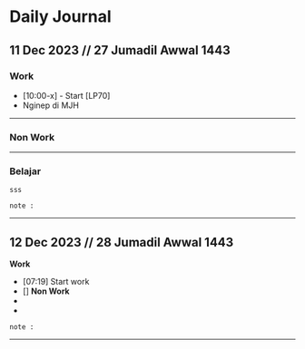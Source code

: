 # Daily Journal

 ## 11 Dec 2023 // 27 Jumadil Awwal 1443
 
### Work
- [10:00-x] - Start [LP70] 
- Nginep di MJH
---
### Non Work
---
### Belajar
`sss`
``` 
note : 

```
---
 ## 12 Dec 2023 // 28 Jumadil Awwal 1443
 
**Work**
- [07:19] Start work
- []
**Non Work**
- 
- 
``` 
note : 

```
---

<!--stackedit_data:
eyJoaXN0b3J5IjpbMTA1NzM0ODI0MywtNDI2MzE4NzExLDEzNT
Q3NjAzMTksLTc0MzE5OTEyMywxMzE0MTQxODA1LC0xMjIzMDQ4
OTg1LDE1MzE1NjM1ODUsMzAzMjQ4ODM5LC0xMzY0NjgzOTM5XX
0=
-->